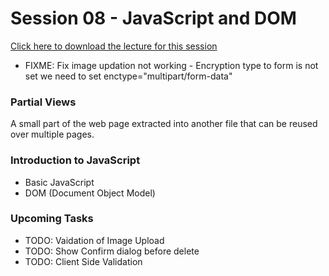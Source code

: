 # Session 08 - JavaScript and DOM

[Click here to download the lecture for this session]()

  - FIXME: Fix image updation not working
            - Encryption type to form is not set
            we need to set enctype="multipart/form-data"


### Partial Views
A small part of the web page extracted into another file that can be reused over multiple pages.


### Introduction to JavaScript
 - Basic JavaScript
 - DOM (Document Object Model)

### Upcoming Tasks

  - TODO: Vaidation of Image Upload
  - TODO: Show Confirm dialog before delete
  - TODO: Client Side Validation

